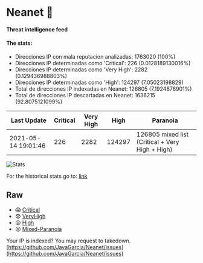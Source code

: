 # Neanet :hocho:
#### Threat intelligence feed
#### The stats:

- Direcciones IP con mala reputacion analizadas: 1763020 (100%)
- Direcciones IP determinadas como 'Critical':  226 (0.0128189130016%)
- Direcciones IP determinadas como 'Very High':  2282 (0.129436988803%)
- Direcciones IP determinadas como 'High':  124297 (7.05023198829)
- Total de direcciones IP indexadas en Neanet:  126805 (7.1924878901%)
- Total de direcciones IP descartadas en Neanet:  1636215 (92.8075121099%)

| Last Update | Critical | Very High | High | Paranoia |
| --- | --- | --- | --- | --- |
| 2021-05-14 19:01:46 | 226 | 2282 | 124297 | 126805 mixed list (Critical + Very High + High)|

![Stats](https://docs.google.com/spreadsheets/d/e/2PACX-1vSnaNMIXVabIpDJjufMlzH7poXnshF3mgd8Is1g9ytUEzVsP5my4Trn8f-xkoLLQ38xpL3HtmUexLo6/pubchart?oid=501124687&format=image)

For the historical stats go to: [link](/stats.csv)
## Raw
- :scream: [Critical](https://raw.githubusercontent.com/JavaGarcia/Neanet/master/blacklists/neanet_critical.txt)
- :fearful: [VeryHigh](https://raw.githubusercontent.com/JavaGarcia/Neanet/master/blacklists/neanet_veryHigh.txtt)
- :frowning: [High](https://raw.githubusercontent.com/JavaGarcia/Neanet/master/blacklists/neanet_high.txt)
- :dizzy_face: [Mixed-Paranoia](https://raw.githubusercontent.com/JavaGarcia/Neanet/master/blacklists/neanet_all.txt)


Your IP is indexed? You may request to takedown. [https://github.com/JavaGarcia/Neanet/issues](https://github.com/JavaGarcia/Neanet/issues)




























































































































































































































































































































































































































































































































































































































































































































































































































































































































































































































































































































































































































































































































































































































































































































































































































































































































































































































































































































































































































































































































































































































































































































































































































































































































































































































































































































































































































































































































































































































































































































































































































































































































































































































































































































































































































































































































































































































































































































































































































































































































































































































































































































































































































































































































































































































































































































































































































































































































































































































































































































































































































































































































































































































































































































































































































































































































































































































































































































































































































































































































































































































































































































































































































































































































































